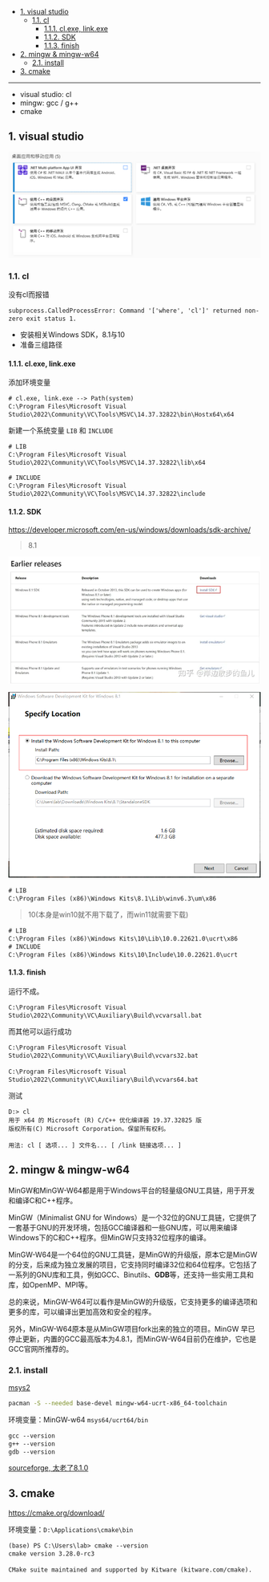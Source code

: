 - [1. visual studio](#1-visual-studio)
  - [1.1. cl](#11-cl)
    - [1.1.1. cl.exe, link.exe](#111-clexe-linkexe)
    - [1.1.2. SDK](#112-sdk)
    - [1.1.3. finish](#113-finish)
- [2. mingw \& mingw-w64](#2-mingw--mingw-w64)
  - [2.1. install](#21-install)
- [3. cmake](#3-cmake)


---

- visual studio: cl
- mingw: gcc / g++
- cmake

## 1. visual studio

![Alt text](../../../images/image-11.png)
### 1.1. cl

没有cl而报错
```
subprocess.CalledProcessError: Command '['where', 'cl']' returned non-zero exit status 1.
```

- 安装相关Windows SDK，8.1与10
- 准备三组路径

#### 1.1.1. cl.exe, link.exe

添加环境变量

```
# cl.exe, link.exe --> Path(system)
C:\Program Files\Microsoft Visual Studio\2022\Community\VC\Tools\MSVC\14.37.32822\bin\Hostx64\x64
```
新建一个系统变量 `LIB` 和 `INCLUDE`
```
# LIB
C:\Program Files\Microsoft Visual Studio\2022\Community\VC\Tools\MSVC\14.37.32822\lib\x64
```
```
# INCLUDE
C:\Program Files\Microsoft Visual Studio\2022\Community\VC\Tools\MSVC\14.37.32822\include
```
#### 1.1.2. SDK

https://developer.microsoft.com/en-us/windows/downloads/sdk-archive/

> 8.1

![Alt text](../../../images/image-10.png)

![Alt text](../../../images/image-9.png)

```
# LIB
C:\Program Files (x86)\Windows Kits\8.1\Lib\winv6.3\um\x86
```

> 10(本身是win10就不用下载了，而win11就需要下载)

```
# LIB
C:\Program Files (x86)\Windows Kits\10\Lib\10.0.22621.0\ucrt\x86
# INCLUDE
C:\Program Files (x86)\Windows Kits\10\Include\10.0.22621.0\ucrt
```

#### 1.1.3. finish

运行不成。
```
C:\Program Files\Microsoft Visual Studio\2022\Community\VC\Auxiliary\Build\vcvarsall.bat
```

而其他可以运行成功
```
C:\Program Files\Microsoft Visual Studio\2022\Community\VC\Auxiliary\Build\vcvars32.bat

C:\Program Files\Microsoft Visual Studio\2022\Community\VC\Auxiliary\Build\vcvars64.bat
```
测试
```
D:> cl
用于 x64 的 Microsoft (R) C/C++ 优化编译器 19.37.32825 版
版权所有(C) Microsoft Corporation。保留所有权利。

用法: cl [ 选项... ] 文件名... [ /link 链接选项... ]
```
## 2. mingw & mingw-w64

MinGW和MinGW-W64都是用于Windows平台的轻量级GNU工具链，用于开发和编译C和C++程序。

MinGW（Minimalist GNU for Windows）是一个32位的GNU工具链，它提供了一套基于GNU的开发环境，包括GCC编译器和一些GNU库，可以用来编译Windows下的C和C++程序。但MinGW只支持32位程序的编译。

MinGW-W64是一个64位的GNU工具链，是MinGW的升级版，原本它是MinGW的分支，后来成为独立发展的项目，它支持同时编译32位和64位程序。它包括了一系列的GNU库和工具，例如GCC、Binutils、**GDB**等，还支持一些实用工具和库，如OpenMP、MPI等。

总的来说，MinGW-W64可以看作是MinGW的升级版，它支持更多的编译选项和更多的库，可以编译出更加高效和安全的程序。

另外，MinGW-W64原本是从MinGW项目fork出来的独立的项目。MinGW 早已停止更新，内置的GCC最高版本为4.8.1，而MinGW-W64目前仍在维护，它也是GCC官网所推荐的。

### 2.1. install

[msys2](https://www.msys2.org/)

```bash
pacman -S --needed base-devel mingw-w64-ucrt-x86_64-toolchain
```

环境变量：MinGW-w64 `msys64/ucrt64/bin`

```
gcc --version
g++ --version
gdb --version
```

[sourceforge, 太老了8.1.0](https://sourceforge.net/projects/mingw-w64/files/)

## 3. cmake

https://cmake.org/download/

环境变量：`D:\Applications\cmake\bin`

```
(base) PS C:\Users\lab> cmake --version
cmake version 3.28.0-rc3

CMake suite maintained and supported by Kitware (kitware.com/cmake).
```
